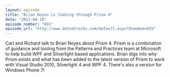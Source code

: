 ```yaml
---
layout: episode
title: "Brian Noyes is looking through Prism 4"
date: "2011-04-19"
episode_number: "655"
episode_url: "http://www.dotnetrocks.com/default.aspx?ShowNum=655"
---
```


Carl and Richard talk to Brian Noyes about Prism 4. Prism is a combination of guidance and tooling from the Patterns and Practices team at Microsoft to help build WPF and Silverlight based applications. Brian digs into why Prism exists and what has been added to the latest version of Prism to work with Visual Studio 2010, Silverlight 4 and WPF 4. There's also a version for Windows Phone 7!
